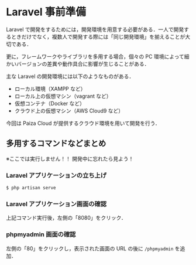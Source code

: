 # Laravel 事前準備

Laravel で開発をするためには，開発環境を用意する必要がある．一人で開発するときだけでなく，複数人で開発する際には「同じ開発環境」を揃えることが大切である．

更に，フレームワークやライブラリを多用する場合，個々の PC 環境によって細かいバージョンの差異や動作具合に影響が生じることがある．

主な Laravel の開発環境には以下のようなものがある．

- ローカル環境（XAMPP など）
- ローカル上の仮想マシン（vagrant など）
- 仮想コンテナ（Docker など）
- クラウド上の仮想マシン（AWS Cloud9 など）

今回は Paiza Cloud が提供するクラウド環境を用いて開発を行う．

## 多用するコマンドなどまとめ

※ここでは実行しません！！ 開発中に忘れたら見よう！

### Laravel アプリケーションの立ち上げ

```bash
$ php artisan serve
```

### Laravel アプリケーション画面の確認

上記コマンド実行後，左側の「8080」をクリック．

### phpmyadmin 画面の確認

左側の「80」をクリックし，表示された画面の URL の後に `/phpmyadmin` を追加．
